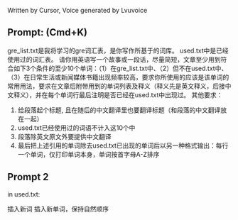 
Written by Cursor,
Voice generated by Lvuvoice

## Prompt: (Cmd+K)

gre_list.txt是我将学习的gre词汇表，是你写作所基于的词库。
used.txt中是已经使用过的词汇表。
请你用英语写一个故事或一段话，尽量简短，文章至少用到符合如下3个条件的至少10个单词：（1）在gre_list.txt中、（2）但不在used.txt中、（3）在日常生活或新闻媒体书籍出现频率较高，要求你所使用的应该是该单词的常用用法，要求在文章后附带用到的单词列表及释义（释义先是英文释义，后接中文释义），并在每个单词行最后注明是否已经在used.txt中出现过。
其他要求：
1. 给段落起个标题, 且在随后的中文翻译里也要翻译标题（和段落的中文翻译放在一起）
2. used.txt已经使用过的词语不计入这10个中
3. 段落除英文原文外要提供中文翻译
6. 最后把上述引用的单词除去used.txt已出现的单词后以另一种格式输出：每行一个单词，仅打印单词本身，单词按首字母A-Z排序


## Prompt 2
in used.txt:

插入新词
插入新单词，保持自然顺序